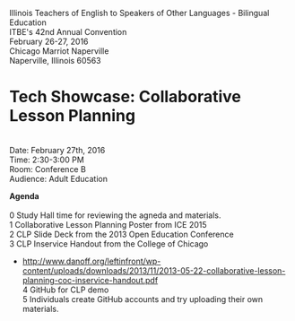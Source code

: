 Illinois Teachers of English to Speakers of Other Languages - Bilingual Education
<br>ITBE's 42nd Annual Convention
<br>February 26-27, 2016
<br>Chicago Marriot Naperville
<br>Naperville, Illinois 60563

# Tech Showcase: Collaborative Lesson Planning
<br>Date: February 27th, 2016
<br>Time: 2:30-3:00 PM
<br>Room: Conference B
<br>Audience: Adult Education

**Agenda**
<br>
<br>0 Study Hall time for reviewing the agneda and materials.
<br>1 Collaborative Lesson Planning Poster from ICE 2015
<br>2 CLP Slide Deck from the 2013 Open Education Conference
<br>3 CLP Inservice Handout from the College of Chicago 
* http://www.danoff.org/leftinfront/wp-content/uploads/downloads/2013/11/2013-05-22-collaborative-lesson-planning-coc-inservice-handout.pdf
<br>4 GitHub for CLP demo
<br>5 Individuals create GitHub accounts and try uploading their own materials.
